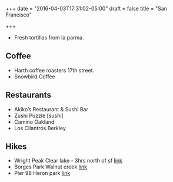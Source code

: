 +++
date = "2016-04-03T17:31:02-05:00"
draft = false
title = "San Francisco"

+++

* Fresh tortillas from la parma.

Coffee
------

* Harth coffee roasters 17th street.
* Snowbird Coffee


Restaurants
-----------

* Akiko’s Restaurant & Sushi Bar
* Zushi Puzzle [sushi]
* Camino Oakland
* Los Cilantros Berkley

Hikes
-----

* Wright Peak Clear lake - 3hrs north of sf [link](http://weekendsherpa.com/stories/hiking-to-wright-peak-on-mount-konocti-in-clear-lake-california/)
* Borges Park Walnut creek [link](http://www.sfgate.com/outdoors/urbanoutings/article/Borges-Ranch-to-Castle-Rock-Day-hike-full-of-5075963.php)
* Pier 98 Heron park [link](http://www.sfgate.com/outdoors/urbanoutings/article/Heron-s-Head-Park-Premier-bird-watching-spot-in-5390178.php)
